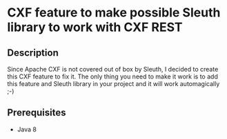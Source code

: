 # CXF feature to make possible Sleuth library to work with CXF REST

## Description
Since Apache CXF is not covered out of box by Sleuth, I decided to create this CXF feature to fix it.
The only thing you need to make it work is to add this feature and Sleuth library in your project and it will work automagically ;-)

## Prerequisites
- Java 8